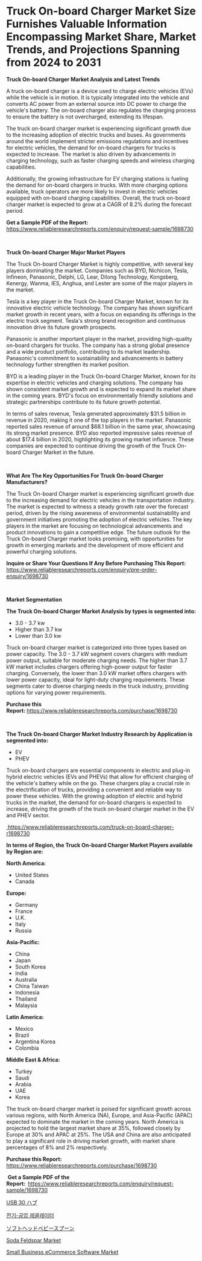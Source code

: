 <p><h1>Truck On-board Charger Market Size Furnishes Valuable Information Encompassing Market Share, Market Trends, and Projections Spanning from 2024 to 2031</h1></p><p><strong>Truck On-board Charger Market Analysis and Latest Trends</strong></p>
<p><p>A truck on-board charger is a device used to charge electric vehicles (EVs) while the vehicle is in motion. It is typically integrated into the vehicle and converts AC power from an external source into DC power to charge the vehicle's battery. The on-board charger also regulates the charging process to ensure the battery is not overcharged, extending its lifespan.</p><p>The truck on-board charger market is experiencing significant growth due to the increasing adoption of electric trucks and buses. As governments around the world implement stricter emissions regulations and incentives for electric vehicles, the demand for on-board chargers for trucks is expected to increase. The market is also driven by advancements in charging technology, such as faster charging speeds and wireless charging capabilities.</p><p>Additionally, the growing infrastructure for EV charging stations is fueling the demand for on-board chargers in trucks. With more charging options available, truck operators are more likely to invest in electric vehicles equipped with on-board charging capabilities. Overall, the truck on-board charger market is expected to grow at a CAGR of 8.2% during the forecast period.</p></p>
<p><strong>Get a Sample PDF of the Report:&nbsp;</strong> <a href="https://www.reliableresearchreports.com/enquiry/request-sample/1698730">https://www.reliableresearchreports.com/enquiry/request-sample/1698730</a></p>
<p>&nbsp;</p>
<p><strong>Truck On-board Charger Major Market Players</strong></p>
<p><p>The Truck On-board Charger Market is highly competitive, with several key players dominating the market. Companies such as BYD, Nichicon, Tesla, Infineon, Panasonic, Delphi, LG, Lear, Dilong Technology, Kongsberg, Kenergy, Wanma, IES, Anghua, and Lester are some of the major players in the market.</p><p>Tesla is a key player in the Truck On-board Charger Market, known for its innovative electric vehicle technology. The company has shown significant market growth in recent years, with a focus on expanding its offerings in the electric truck segment. Tesla's strong brand recognition and continuous innovation drive its future growth prospects.</p><p>Panasonic is another important player in the market, providing high-quality on-board chargers for trucks. The company has a strong global presence and a wide product portfolio, contributing to its market leadership. Panasonic's commitment to sustainability and advancements in battery technology further strengthen its market position.</p><p>BYD is a leading player in the Truck On-board Charger Market, known for its expertise in electric vehicles and charging solutions. The company has shown consistent market growth and is expected to expand its market share in the coming years. BYD's focus on environmentally friendly solutions and strategic partnerships contribute to its future growth potential.</p><p>In terms of sales revenue, Tesla generated approximately $31.5 billion in revenue in 2020, making it one of the top players in the market. Panasonic reported sales revenue of around $68.1 billion in the same year, showcasing its strong market presence. BYD also reported impressive sales revenue of about $17.4 billion in 2020, highlighting its growing market influence. These companies are expected to continue driving the growth of the Truck On-board Charger Market in the future.</p></p>
<p>&nbsp;</p>
<p><strong>What Are The Key Opportunities For Truck On-board Charger Manufacturers?</strong></p>
<p><p>The Truck On-board Charger market is experiencing significant growth due to the increasing demand for electric vehicles in the transportation industry. The market is expected to witness a steady growth rate over the forecast period, driven by the rising awareness of environmental sustainability and government initiatives promoting the adoption of electric vehicles. The key players in the market are focusing on technological advancements and product innovations to gain a competitive edge. The future outlook for the Truck On-board Charger market looks promising, with opportunities for growth in emerging markets and the development of more efficient and powerful charging solutions.</p></p>
<p><strong>Inquire or Share Your Questions If Any Before Purchasing This Report:</strong> <a href="https://www.reliableresearchreports.com/enquiry/pre-order-enquiry/1698730">https://www.reliableresearchreports.com/enquiry/pre-order-enquiry/1698730</a></p>
<p>&nbsp;</p>
<p><strong>Market Segmentation</strong></p>
<p><strong>The Truck On-board Charger Market Analysis by types is segmented into:</strong></p>
<p><ul><li>3.0 - 3.7 kw</li><li>Higher than 3.7 kw</li><li>Lower than 3.0 kw</li></ul></p>
<p><p>Truck on-board charger market is categorized into three types based on power capacity. The 3.0 - 3.7 kW segment covers chargers with medium power output, suitable for moderate charging needs. The higher than 3.7 kW market includes chargers offering high-power output for faster charging. Conversely, the lower than 3.0 kW market offers chargers with lower power capacity, ideal for light-duty charging requirements. These segments cater to diverse charging needs in the truck industry, providing options for varying power requirements.</p></p>
<p><strong>Purchase this Report:&nbsp;</strong><a href="https://www.reliableresearchreports.com/purchase/1698730">https://www.reliableresearchreports.com/purchase/1698730</a></p>
<p>&nbsp;</p>
<p><strong>The Truck On-board Charger Market Industry Research by Application is segmented into:</strong></p>
<p><ul><li>EV</li><li>PHEV</li></ul></p>
<p><p>Truck on-board chargers are essential components in electric and plug-in hybrid electric vehicles (EVs and PHEVs) that allow for efficient charging of the vehicle's battery while on the go. These chargers play a crucial role in the electrification of trucks, providing a convenient and reliable way to power these vehicles. With the growing adoption of electric and hybrid trucks in the market, the demand for on-board chargers is expected to increase, driving the growth of the truck on-board charger market in the EV and PHEV sector.</p></p>
<p><a href="https://www.reliableresearchreports.com/truck-on-board-charger-r1698730">&nbsp;https://www.reliableresearchreports.com/truck-on-board-charger-r1698730</a></p>
<p><strong>In terms of Region, the Truck On-board Charger Market Players available by Region are:</strong></p>
<p>
    <p> <strong> North America: </strong>
        <ul>
            <li>United States</li>
            <li>Canada</li>
        </ul>
        </p> 
    <p> <strong> Europe: </strong>
        <ul>
            <li>Germany</li>
            <li>France</li>
            <li>U.K.</li>
            <li>Italy</li>
            <li>Russia</li>
        </ul>
        </p> 
    <p> <strong> Asia-Pacific: </strong>
        <ul>
            <li>China</li>
            <li>Japan</li>
            <li>South Korea</li>
            <li>India</li>
            <li>Australia</li>
            <li>China Taiwan</li>
            <li>Indonesia</li>
            <li>Thailand</li>
            <li>Malaysia</li>
        </ul>
        </p> 
    <p> <strong> Latin America: </strong>
        <ul>
            <li>Mexico</li>
            <li>Brazil</li>
            <li>Argentina Korea</li>
            <li>Colombia</li>
        </ul>
        </p> 
    <p> <strong> Middle East & Africa: </strong>
        <ul>
            <li>Turkey</li>
            <li>Saudi</li>
            <li>Arabia</li>
            <li>UAE</li>
            <li>Korea</li>
        </ul>
    </p>
    </p>
<p><p>The truck on-board charger market is poised for significant growth across various regions, with North America (NA), Europe, and Asia-Pacific (APAC) expected to dominate the market in the coming years. North America is projected to hold the largest market share at 35%, followed closely by Europe at 30% and APAC at 25%. The USA and China are also anticipated to play a significant role in driving market growth, with market share percentages of 8% and 2% respectively.</p></p>
<p><strong>Purchase this Report: </strong><a href="https://www.reliableresearchreports.com/purchase/1698730">https://www.reliableresearchreports.com/purchase/1698730</a></p>
<p>&nbsp;<strong>Get a Sample PDF of the Report:&nbsp;&nbsp;</strong><a href="https://www.reliableresearchreports.com/enquiry/request-sample/1698730">https://www.reliableresearchreports.com/enquiry/request-sample/1698730</a></p>
<p><strong></strong></p>
<p><p><a href="https://github.com/laurenreichert/Market-Research-Report-List-2/blob/main/2904918123712.md">USB 30 ハブ</a></p><p><a href="https://medium.com/@kellylyncyh543964/%EC%A0%84%EA%B8%B0-%EA%B3%A0%EC%95%95-%EA%B3%B5%EA%B8%B0%EC%95%95-%EC%A1%B0%EC%A0%88%EA%B8%B0-%EC%8B%9C%EC%9E%A5-%EC%A1%B0%EC%82%AC-%EB%B3%B4%EA%B3%A0%EC%84%9C-%EA%B7%B8-%EC%97%AD%EC%82%AC-%EB%B0%8F-2024%EB%85%84%EB%B6%80%ED%84%B0-2031%EB%85%84%EA%B9%8C%EC%A7%80%EC%9D%98-%EC%98%88%EC%B8%A1-86f2b90cc182">전기-공압 레귤레이터</a></p><p><a href="https://medium.com/@kelsitorphy644/%E6%9F%94%E3%82%89%E3%81%8B%E3%81%84%E9%A0%AD%E9%83%A8%E3%81%AE%E8%B5%A4%E3%81%A1%E3%82%83%E3%82%93%E3%82%B9%E3%83%97%E3%83%BC%E3%83%B3%E5%B8%82%E5%A0%B4-2031%E5%B9%B4%E3%81%BE%E3%81%A7%E3%81%AE%E3%83%88%E3%83%AC%E3%83%B3%E3%83%89-%E4%BA%88%E6%B8%AC-%E7%AB%B6%E4%BA%89%E5%88%86%E6%9E%90-27b293e1aa8c">ソフトヘッドベビースプーン</a></p><p><a href="https://github.com/jerrycopelandthomaswsqd8q/Market-Research-Report-List-3/blob/main/soda-feldspar-market.md">Soda Feldspar Market</a></p><p><a href="https://github.com/yoshih12/Market-Research-Report-List-3/blob/main/small-business-ecommerce-software-market.md">Small Business eCommerce Software Market</a></p></p>
